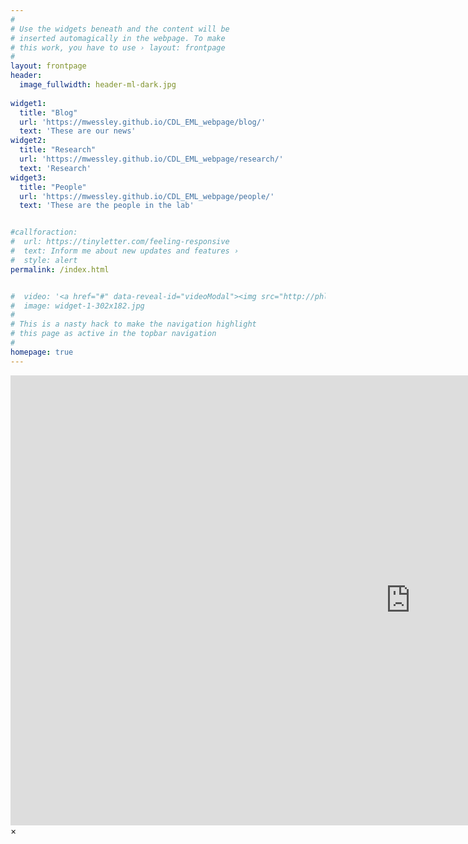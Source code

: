 ```yaml
---
#
# Use the widgets beneath and the content will be
# inserted automagically in the webpage. To make
# this work, you have to use › layout: frontpage
#
layout: frontpage
header:
  image_fullwidth: header-ml-dark.jpg
  
widget1:
  title: "Blog"
  url: 'https://mwessley.github.io/CDL_EML_webpage/blog/'
  text: 'These are our news'
widget2:
  title: "Research"
  url: 'https://mwessley.github.io/CDL_EML_webpage/research/'
  text: 'Research'
widget3:
  title: "People"
  url: 'https://mwessley.github.io/CDL_EML_webpage/people/'
  text: 'These are the people in the lab'


#callforaction:
#  url: https://tinyletter.com/feeling-responsive
#  text: Inform me about new updates and features ›
#  style: alert
permalink: /index.html


#  video: '<a href="#" data-reveal-id="videoModal"><img src="http://phlow.github.io/feeling-responsive/images/start-video-feeling-responsive-302x182.jpg" width="302" height="182" alt=""/></a>'
#  image: widget-1-302x182.jpg
#
# This is a nasty hack to make the navigation highlight
# this page as active in the topbar navigation
#
homepage: true
---
```


<div id="videoModal" class="reveal-modal large" data-reveal="">
  <div class="flex-video widescreen vimeo" style="display: block;">
    <iframe width="1280" height="720" src="https://www.youtube.com/embed/3b5zCFSmVvU" frameborder="0" allowfullscreen></iframe>
  </div>
  <a class="close-reveal-modal">&#215;</a>
</div>
